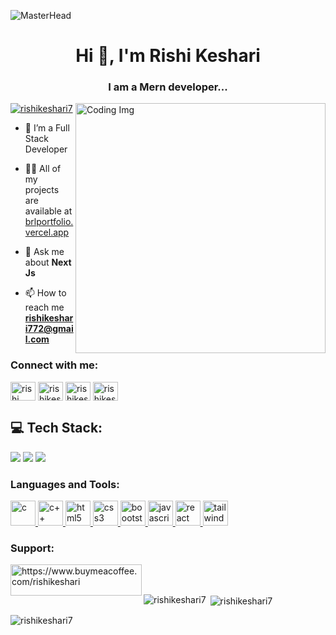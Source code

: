 ![MasterHead](https://mir-s3-cdn-cf.behance.net/project_modules/fs/54b6c068097599.5b50bca476b9b.gif)
<h1 align="center">Hi 👋, I'm Rishi Keshari</h1>
<h3 align="center">I am a Mern developer...</h3>
<img align="right" alt="Coding Img" width="400" src="https://gifdb.com/images/high/animated-man-computer-coding-nae6mec378lsg1i3.gif"/>

<p align="left"> <a href="https://github.com/ryo-ma/github-profile-trophy"><img src="https://github-profile-trophy.vercel.app/?username=rishikeshari7" alt="rishikeshari7" /></a> </p>

- 🌱 I’m a Full Stack Developer

- 👨‍💻 All of my projects are available at [brlportfolio.vercel.app](brlportfolio.vercel.app)

- 💬 Ask me about **Next Js**

- 📫 How to reach me **rishikeshari772@gmail.com**

<h3 align="left">Connect with me:</h3>
<p align="left">
<a href="https://linkedin.com/in/rishi keshari" target="blank"><img align="center" src="https://raw.githubusercontent.com/rahuldkjain/github-profile-readme-generator/master/src/images/icons/Social/linked-in-alt.svg" alt="rishi keshari" height="30" width="40" /></a>
<a href="https://instagram.com/rishikeshari7" target="blank"><img align="center" src="https://raw.githubusercontent.com/rahuldkjain/github-profile-readme-generator/master/src/images/icons/Social/instagram.svg" alt="rishikeshari7" height="30" width="40" /></a>
<a href="https://www.codechef.com/users/rishikeshari" target="blank"><img align="center" src="https://cdn.jsdelivr.net/npm/simple-icons@3.1.0/icons/codechef.svg" alt="rishikeshari" height="30" width="40" /></a>
<a href="https://codeforces.com/profile/rishikeshari7" target="blank"><img align="center" src="https://raw.githubusercontent.com/rahuldkjain/github-profile-readme-generator/master/src/images/icons/Social/codeforces.svg" alt="rishikeshari7" height="30" width="40" /></a>
</p>

<h2 align="left">💻 Tech Stack:</h2>
<p>
  <img src="https://img.shields.io/badge/javascript-%23323330.svg?style=for-the-badge&logo=javascript&logoColor=%23F7DF1E" />
  <img src="https://img.shields.io/badge/css3-%231572B6.svg?style=for-the-badge&logo=css3&logoColor=white" />
  <img src="https://img.shields.io/badge/typescript-%23007ACC.svg?style=for-the-badge&logo=typescript&logoColor=white" />
</p>

<h3 align="left">Languages and Tools:</h3>
<p align="left"> <a href="https://getbootstrap.com" target="_blank" rel="noreferrer"> <img src="https://upload.wikimedia.org/wikipedia/commons/thumb/1/18/C_Programming_Language.svg/1853px-C_Programming_Language.svg.png" alt="c" width="40" height="40"/> </a> <a href="https://www.cprogramming.com/" target="_blank" rel="noreferrer"> <img src="https://cdn3d.iconscout.com/3d/free/thumb/c-plus-plus-5728486-4781250.png" alt="c++" width="40" height="40"/> </a> <a href="https://www.w3schools.com/cpp/" target="_blank" rel="noreferrer"> <img src="https://w7.pngwing.com/pngs/201/90/png-transparent-logo-html-html5.png" alt="html5" width="40" height="40"/> </a> <a href="https://www.w3schools.com/css/" target="_blank" rel="noreferrer"> <img src="https://billing.flourisense.in/wp-content/uploads/2022/11/css3.png" alt="css3" width="40" height="40"/> </a> <a href="https://www.w3.org/html/" target="_blank" rel="noreferrer"> <img src="https://upload.wikimedia.org/wikipedia/commons/thumb/b/b2/Bootstrap_logo.svg/800px-Bootstrap_logo.svg.png" alt="boootstrap" width="40" height="40"/> </a> <a href="https://developer.mozilla.org/en-US/docs/Web/JavaScript" target="_blank" rel="noreferrer"> <img src="https://c0.klipartz.com/pngpicture/845/302/gratis-png-javascript-logo-html-comentario-blog-thumbnail.png" alt="javascript" width="40" height="40"/> </a> <a href="https://reactjs.org/" target="_blank" rel="noreferrer"> <img src="https://w7.pngwing.com/pngs/359/101/png-transparent-aperture-laboratories-science-technology-laboratory-portal-science-blue-text-computer-thumbnail.png" alt="react" width="40" height="40"/> </a> <a href="https://tailwindcss.com/" target="_blank" rel="noreferrer"> <img src="https://www.vectorlogo.zone/logos/tailwindcss/tailwindcss-icon.svg" alt="tailwind" width="40" height="40"/> </a> </p>

<h3 align="left">Support:</h3>
<p><a href="https://www.buymeacoffee.com/https://www.buymeacoffee.com/rishikeshari"> <img align="left" src="https://cdn.buymeacoffee.com/buttons/v2/default-yellow.png" height="50" width="210" alt="https://www.buymeacoffee.com/rishikeshari" /></a></p><br><br>

<p><img align="left" src="https://github-readme-stats.vercel.app/api/top-langs?username=rishikeshari7&show_icons=true&locale=en&layout=compact" alt="rishikeshari7" /></p>

<p>&nbsp;<img align="center" src="https://github-readme-stats.vercel.app/api?username=rishikeshari7&show_icons=true&locale=en" alt="rishikeshari7" /></p>

<p><img align="center" src="https://github-readme-streak-stats.herokuapp.com/?user=rishikeshari7&" alt="rishikeshari7" /></p>
